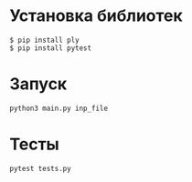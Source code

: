 # Установка библиотек

```
$ pip install ply
$ pip install pytest
```

# Запуск

```
python3 main.py inp_file
```

# Тесты

```
pytest tests.py
```
